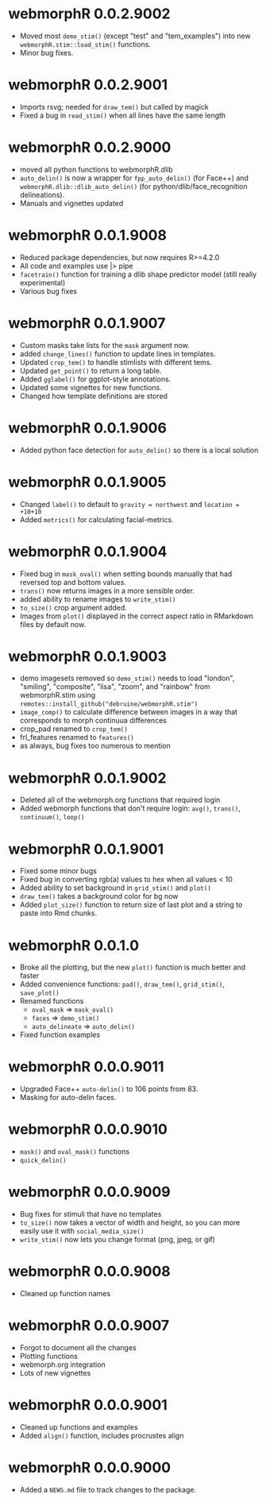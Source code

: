 # webmorphR 0.0.2.9002

* Moved most `demo_stim()` (except "test" and "tem_examples") into new `webmorphR.stim::load_stim()` functions.
* Minor bug fixes.

# webmorphR 0.0.2.9001

* Imports rsvg; needed for `draw_tem()` but called by magick
* Fixed a bug in `read_stim()` when all lines have the same length

# webmorphR 0.0.2.9000

* moved all python functions to webmorphR.dlib
* `auto_delin()` is now a wrapper for `fpp_auto_delin()` (for Face++) and `webmorphR.dlib::dlib_auto_delin()` (for python/dlib/face_recognition delineations).
* Manuals and vignettes updated

# webmorphR 0.0.1.9008

* Reduced package dependencies, but now requires R>=4.2.0
* All code and examples use |> pipe 
* `facetrain()` function for training a dlib shape predictor model (still really experimental)
* Various bug fixes

# webmorphR 0.0.1.9007

* Custom masks take lists for the `mask` argument now.
* added `change_lines()` function to update lines in templates.
* Updated `crop_tem()` to handle stimlists with different tems.
* Updated `get_point()` to return a long table.
* Added `gglabel()` for ggplot-style annotations.
* Updated some vignettes for new functions.
* Changed how template definitions are stored

# webmorphR 0.0.1.9006

* Added python face detection for `auto_delin()` so there is a local solution

# webmorphR 0.0.1.9005

* Changed `label()` to default to `gravity = northwest` and `location = +10+10`
* Added `metrics()` for calculating facial-metrics.

# webmorphR 0.0.1.9004

* Fixed bug in `mask_oval()` when setting bounds manually that had reversed top and bottom values.
* `trans()` now returns images in a more sensible order.
* added ability to rename images to `write_stim()`
* `to_size()` crop argument added.
* Images from `plot()` displayed in the correct aspect ratio in RMarkdown files by default now.

# webmorphR 0.0.1.9003

* demo imagesets removed so `demo_stim()` needs to load "london", "smiling", "composite", "lisa", "zoom", and "rainbow" from webmorphR.stim  using `remotes::install_github("debruine/webmorphR.stim")`
* `image_comp()` to calculate difference between images in a way that corresponds to morph continuua differences
* crop_pad renamed to `crop_tem()`
* frl_features renamed to `features()`
* as always, bug fixes too numerous to mention

# webmorphR 0.0.1.9002

* Deleted all of the webmorph.org functions that required login
* Added webmorph functions that don't require login: `avg()`, `trans()`, `continuum()`, `loop()`

# webmorphR 0.0.1.9001

* Fixed some minor bugs
* Fixed bug in converting rgb(a) values to hex when all values < 10
* Added ability to set background in `grid_stim()` and `plot()`
* `draw_tem()` takes a background color for bg now
* Added `plot_size()` function to return size of last plot and a string to paste into Rmd chunks.

# webmorphR 0.0.1.0

* Broke all the plotting, but the new `plot()` function is much better and faster
* Added convenience functions: `pad()`, `draw_tem()`, `grid_stim()`, `save_plot()`
* Renamed functions
    - `oval_mask` => `mask_oval()`
    - `faces` => `demo_stim()`
    - `auto_delineate` => `auto_delin()`
* Fixed function examples

# webmorphR 0.0.0.9011

* Upgraded Face++ `auto-delin()` to 106 points from 83.
* Masking for auto-delin faces.

# webmorphR 0.0.0.9010

* `mask()` and `oval_mask()` functions
* `quick_delin()` 

# webmorphR 0.0.0.9009

* Bug fixes for stimuli that have no templates
* `to_size()` now takes a vector of width and height, so you can more easily use it with `social_media_size()`
* `write_stim()` now lets you change format (png, jpeg, or gif)

# webmorphR 0.0.0.9008

* Cleaned up function names

# webmorphR 0.0.0.9007

* Forgot to document all the changes
* Plotting functions
* webmorph.org integration
* Lots of new vignettes

# webmorphR 0.0.0.9001

* Cleaned up functions and examples
* Added `align()` function, includes procrustes align

# webmorphR 0.0.0.9000

* Added a `NEWS.md` file to track changes to the package.
